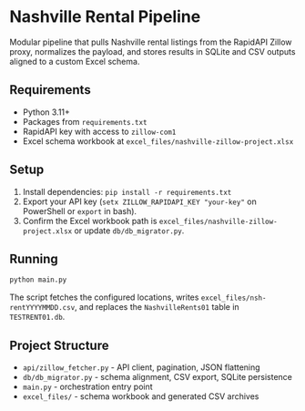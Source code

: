 # Nashville Rental Pipeline

Modular pipeline that pulls Nashville rental listings from the RapidAPI Zillow proxy, normalizes the payload, and stores results in SQLite and CSV outputs aligned to a custom Excel schema.

## Requirements
- Python 3.11+
- Packages from `requirements.txt`
- RapidAPI key with access to `zillow-com1`
- Excel schema workbook at `excel_files/nashville-zillow-project.xlsx`

## Setup
1. Install dependencies: `pip install -r requirements.txt`
2. Export your API key (`setx ZILLOW_RAPIDAPI_KEY "your-key"` on PowerShell or `export` in bash).
3. Confirm the Excel workbook path is `excel_files/nashville-zillow-project.xlsx` or update `db/db_migrator.py`.

## Running
```bash
python main.py
```
The script fetches the configured locations, writes `excel_files/nsh-rentYYYYMMDD.csv`, and replaces the `NashvilleRents01` table in `TESTRENT01.db`.

## Project Structure
- `api/zillow_fetcher.py` - API client, pagination, JSON flattening
- `db/db_migrator.py` - schema alignment, CSV export, SQLite persistence
- `main.py` - orchestration entry point
- `excel_files/` - schema workbook and generated CSV archives
